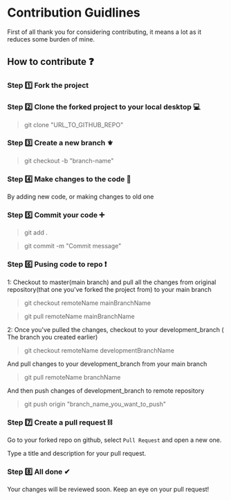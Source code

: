 # Contribution Guidlines
First of all thank you for considering contributing, it means a lot as it reduces some burden of mine.

## How to contribute :question:

### Step :one: Fork the project 

### Step :two: Clone the forked project to your local desktop :computer:
> git clone "URL_TO_GITHUB_REPO"

### Step :three: Create a new branch :fleur_de_lis:
> git checkout -b "branch-name"

### Step :four: Make changes to the code :pencil:
By adding new code, or making changes to old one

### Step :five: Commit your code :heavy_plus_sign:
> git add .

> git commit -m "Commit message"

### Step :six: Pusing code to repo :heavy_exclamation_mark:
1: Checkout to master(main branch) and pull all the changes from original repository(that one you've forked the project from) to your main branch

> git checkout remoteName mainBranchName

> git pull remoteName mainBranchName

2: Once you've pulled the changes, checkout to your development_branch ( The branch you created earlier) 

> git checkout remoteName developmentBranchName

And pull changes to your development_branch from your main branch 

> git pull remoteName branchName

And then push changes of development_branch to remote repository

> git push origin "branch_name_you_want_to_push"

### Step :seven: Create a pull request :chains:
Go to your forked repo on github, select `Pull Request` and open a new one.

Type a title and description for your pull request.

### Step :eight: All done ✔

Your changes will be reviewed soon. Keep an eye on your pull request!
